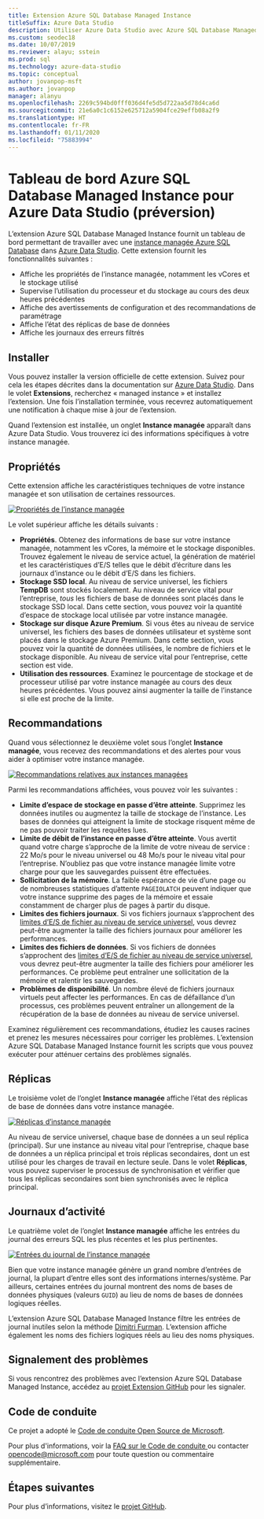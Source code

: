 ```yaml
---
title: Extension Azure SQL Database Managed Instance
titleSuffix: Azure Data Studio
description: Utiliser Azure Data Studio avec Azure SQL Database Managed Instance
ms.custom: seodec18
ms.date: 10/07/2019
ms.reviewer: alayu; sstein
ms.prod: sql
ms.technology: azure-data-studio
ms.topic: conceptual
author: jovanpop-msft
ms.author: jovanpop
manager: alanyu
ms.openlocfilehash: 2269c594bd0fff036d4fe5d5d722aa5d78d4ca6d
ms.sourcegitcommit: 21e6a0c1c6152e625712a5904fce29effb08a2f9
ms.translationtype: HT
ms.contentlocale: fr-FR
ms.lasthandoff: 01/11/2020
ms.locfileid: "75883994"
---
```

# <a name="azure-sql-database-managed-instance-dashboard-for-azure-data-studio-preview"></a>Tableau de bord Azure SQL Database Managed Instance pour Azure Data Studio (préversion)

L’extension Azure SQL Database Managed Instance fournit un tableau de bord permettant de travailler avec une [instance managée Azure SQL Database](https://docs.microsoft.com/azure/sql-database/sql-database-managed-instance-index) dans [Azure Data Studio](https://github.com/Microsoft/azuredatastudio). Cette extension fournit les fonctionnalités suivantes :

- Affiche les propriétés de l’instance managée, notamment les vCores et le stockage utilisé
- Supervise l’utilisation du processeur et du stockage au cours des deux heures précédentes
- Affiche des avertissements de configuration et des recommandations de paramétrage
- Affiche l’état des réplicas de base de données
- Affiche les journaux des erreurs filtrés

## <a name="install"></a>Installer

Vous pouvez installer la version officielle de cette extension. Suivez pour cela les étapes décrites dans la documentation sur [Azure Data Studio](https://docs.microsoft.com/sql/azure-data-studio/extensions).
Dans le volet **Extensions**, recherchez « managed instance » et installez l’extension. Une fois l’installation terminée, vous recevrez automatiquement une notification à chaque mise à jour de l’extension.

Quand l’extension est installée, un onglet **Instance managée** apparaît dans Azure Data Studio. Vous trouverez ici des informations spécifiques à votre instance managée.

## <a name="properties"></a>Propriétés

Cette extension affiche les caractéristiques techniques de votre instance managée et son utilisation de certaines ressources.

[ ![Propriétés de l’instance managée](media/azure-sql-mi-extension/ads-mi-tab1.png )](media/azure-sql-mi-extension/ads-mi-tab1.png#lightbox)

Le volet supérieur affiche les détails suivants :

- **Propriétés**. Obtenez des informations de base sur votre instance managée, notamment les vCores, la mémoire et le stockage disponibles. Trouvez également le niveau de service actuel, la génération de matériel et les caractéristiques d’E/S telles que le débit d’écriture dans les journaux d’instance ou le débit d’E/S dans les fichiers.
- **Stockage SSD local**. Au niveau de service universel, les fichiers **TempDB** sont stockés localement. Au niveau de service vital pour l’entreprise, _tous_ les fichiers de base de données sont placés dans le stockage SSD local. Dans cette section, vous pouvez voir la quantité d’espace de stockage local utilisée par votre instance managée.
- **Stockage sur disque Azure Premium**. Si vous êtes au niveau de service universel, les fichiers des bases de données utilisateur et système sont placés dans le stockage Azure Premium. Dans cette section, vous pouvez voir la quantité de données utilisées, le nombre de fichiers et le stockage disponible. Au niveau de service vital pour l’entreprise, cette section est vide.
- **Utilisation des ressources**. Examinez le pourcentage de stockage et de processeur utilisé par votre instance managée au cours des deux heures précédentes. Vous pouvez ainsi augmenter la taille de l’instance si elle est proche de la limite.

## <a name="recommendations"></a>Recommandations

Quand vous sélectionnez le deuxième volet sous l’onglet **Instance managée**, vous recevez des recommandations et des alertes pour vous aider à optimiser votre instance managée.

[ ![Recommandations relatives aux instances managées](media/azure-sql-mi-extension/ads-mi-tab2.png )](media/azure-sql-mi-extension/ads-mi-tab2.png#lightbox)

Parmi les recommandations affichées, vous pouvez voir les suivantes :

- **Limite d’espace de stockage en passe d’être atteinte**. Supprimez les données inutiles ou augmentez la taille de stockage de l’instance. Les bases de données qui atteignent la limite de stockage risquent même de ne pas pouvoir traiter les requêtes lues.
- **Limite de débit de l’instance en passe d’être atteinte**. Vous avertit quand votre charge s’approche de la limite de votre niveau de service : 22 Mo/s pour le niveau universel ou 48 Mo/s pour le niveau vital pour l’entreprise. N’oubliez pas que votre instance managée limite votre charge pour que les sauvegardes puissent être effectuées.
- **Sollicitation de la mémoire**. La faible espérance de vie d’une page ou de nombreuses statistiques d’attente `PAGEIOLATCH` peuvent indiquer que votre instance supprime des pages de la mémoire et essaie constamment de charger plus de pages à partir du disque.
- **Limites des fichiers journaux**. Si vos fichiers journaux s’approchent des [limites d’E/S de fichier au niveau de service universel](https://docs.microsoft.com/azure/sql-database/sql-database-managed-instance-resource-limits#file-io-characteristics-in-general-purpose-tier), vous devrez peut-être augmenter la taille des fichiers journaux pour améliorer les performances.
- **Limites des fichiers de données**. Si vos fichiers de données s’approchent des [limites d’E/S de fichier au niveau de service universel](https://docs.microsoft.com/azure/sql-database/sql-database-managed-instance-resource-limits#file-io-characteristics-in-general-purpose-tier), vous devrez peut-être augmenter la taille des fichiers pour améliorer les performances. Ce problème peut entraîner une sollicitation de la mémoire et ralentir les sauvegardes.
- **Problèmes de disponibilité**. Un nombre élevé de fichiers journaux virtuels peut affecter les performances. En cas de défaillance d’un processus, ces problèmes peuvent entraîner un allongement de la récupération de la base de données au niveau de service universel.

Examinez régulièrement ces recommandations, étudiez les causes racines et prenez les mesures nécessaires pour corriger les problèmes. L’extension Azure SQL Database Managed Instance fournit les scripts que vous pouvez exécuter pour atténuer certains des problèmes signalés.

## <a name="replicas"></a>Réplicas

Le troisième volet de l’onglet **Instance managée** affiche l’état des réplicas de base de données dans votre instance managée.

[ ![Réplicas d’instance managée](media/azure-sql-mi-extension/ads-mi-tab3.png )](media/azure-sql-mi-extension/ads-mi-tab3.png#lightbox)

Au niveau de service universel, chaque base de données a un seul réplica (principal). Sur une instance au niveau vital pour l’entreprise, chaque base de données a un réplica principal et trois réplicas secondaires, dont un est utilisé pour les charges de travail en lecture seule. Dans le volet **Réplicas**, vous pouvez superviser le processus de synchronisation et vérifier que tous les réplicas secondaires sont bien synchronisés avec le réplica principal.

## <a name="logs"></a>Journaux d’activité

Le quatrième volet de l’onglet **Instance managée** affiche les entrées du journal des erreurs SQL les plus récentes et les plus pertinentes.

[ ![Entrées du journal de l’instance managée](media/azure-sql-mi-extension/ads-mi-tab4.png )](media/azure-sql-mi-extension/ads-mi-tab4.png#lightbox)

Bien que votre instance managée génère un grand nombre d’entrées de journal, la plupart d’entre elles sont des informations internes/système. Par ailleurs, certaines entrées du journal montrent des noms de bases de données physiques (valeurs `GUID`) au lieu de noms de bases de données logiques réelles.

L’extension Azure SQL Database Managed Instance filtre les entrées de journal inutiles selon la méthode [Dimitri Furman](https://techcommunity.microsoft.com/t5/DataCAT/Azure-SQL-DB-Managed-Instance-sp-readmierrorlog/ba-p/305506). L’extension affiche également les noms des fichiers logiques réels au lieu des noms physiques.

## <a name="reporting-problems"></a>Signalement des problèmes

Si vous rencontrez des problèmes avec l’extension Azure SQL Database Managed Instance, accédez au [projet Extension GitHub](https://github.com/JocaPC/AzureDataStudio-Managed-Instance/issues) pour les signaler.

## <a name="code-of-conduct"></a>Code de conduite

Ce projet a adopté le [Code de conduite Open Source de Microsoft][conduct-code].

Pour plus d'informations, voir la [FAQ sur le Code de conduite ][conduct-FAQ] ou contacter [opencode@microsoft.com][conduct-email] pour toute question ou commentaire supplémentaire.

## <a name="next-steps"></a>Étapes suivantes

Pour plus d’informations, visitez le [projet GitHub](https://github.com/JocaPC/AzureDataStudio-Managed-Instance/).

[conduct-code]: https://opensource.microsoft.com/codeofconduct/
[conduct-FAQ]: https://opensource.microsoft.com/codeofconduct/faq/
[conduct-email]: mailto:opencode@microsoft.com
